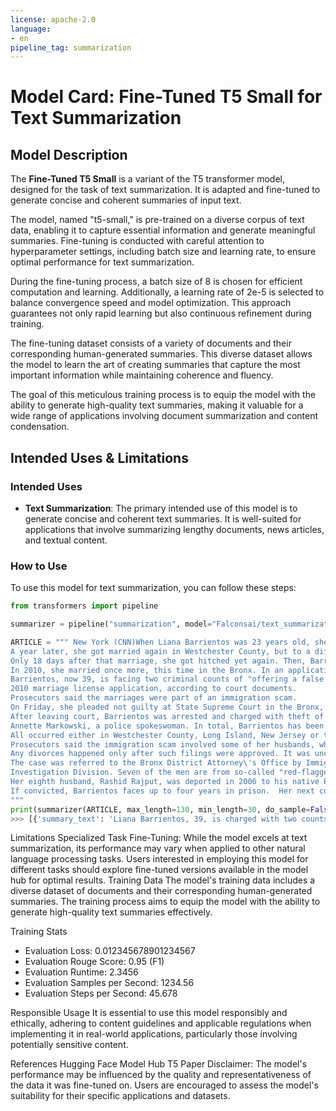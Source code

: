 ```yaml
---
license: apache-2.0
language:
- en
pipeline_tag: summarization
---
```

# Model Card: Fine-Tuned T5 Small for Text Summarization

## Model Description

The **Fine-Tuned T5 Small** is a variant of the T5 transformer model, designed for the task of text summarization. It is adapted and fine-tuned to generate concise and coherent summaries of input text.

The model, named "t5-small," is pre-trained on a diverse corpus of text data, enabling it to capture essential information and generate meaningful summaries. Fine-tuning is conducted with careful attention to hyperparameter settings, including batch size and learning rate, to ensure optimal performance for text summarization.

During the fine-tuning process, a batch size of 8 is chosen for efficient computation and learning. Additionally, a learning rate of 2e-5 is selected to balance convergence speed and model optimization. This approach guarantees not only rapid learning but also continuous refinement during training.

The fine-tuning dataset consists of a variety of documents and their corresponding human-generated summaries. This diverse dataset allows the model to learn the art of creating summaries that capture the most important information while maintaining coherence and fluency.

The goal of this meticulous training process is to equip the model with the ability to generate high-quality text summaries, making it valuable for a wide range of applications involving document summarization and content condensation.

## Intended Uses & Limitations

### Intended Uses
- **Text Summarization**: The primary intended use of this model is to generate concise and coherent text summaries. It is well-suited for applications that involve summarizing lengthy documents, news articles, and textual content.

### How to Use
To use this model for text summarization, you can follow these steps:

```python
from transformers import pipeline

summarizer = pipeline("summarization", model="Falconsai/text_summarization")

ARTICLE = """ New York (CNN)When Liana Barrientos was 23 years old, she got married in Westchester County, New York.
A year later, she got married again in Westchester County, but to a different man and without divorcing her first husband.
Only 18 days after that marriage, she got hitched yet again. Then, Barrientos declared "I do" five more times, sometimes only within two weeks of each other.
In 2010, she married once more, this time in the Bronx. In an application for a marriage license, she stated it was her "first and only" marriage.
Barrientos, now 39, is facing two criminal counts of "offering a false instrument for filing in the first degree," referring to her false statements on the
2010 marriage license application, according to court documents.
Prosecutors said the marriages were part of an immigration scam.
On Friday, she pleaded not guilty at State Supreme Court in the Bronx, according to her attorney, Christopher Wright, who declined to comment further.
After leaving court, Barrientos was arrested and charged with theft of service and criminal trespass for allegedly sneaking into the New York subway through an emergency exit, said Detective
Annette Markowski, a police spokeswoman. In total, Barrientos has been married 10 times, with nine of her marriages occurring between 1999 and 2002.
All occurred either in Westchester County, Long Island, New Jersey or the Bronx. She is believed to still be married to four men, and at one time, she was married to eight men at once, prosecutors say.
Prosecutors said the immigration scam involved some of her husbands, who filed for permanent residence status shortly after the marriages.
Any divorces happened only after such filings were approved. It was unclear whether any of the men will be prosecuted.
The case was referred to the Bronx District Attorney\'s Office by Immigration and Customs Enforcement and the Department of Homeland Security\'s
Investigation Division. Seven of the men are from so-called "red-flagged" countries, including Egypt, Turkey, Georgia, Pakistan and Mali.
Her eighth husband, Rashid Rajput, was deported in 2006 to his native Pakistan after an investigation by the Joint Terrorism Task Force.
If convicted, Barrientos faces up to four years in prison.  Her next court appearance is scheduled for May 18.
"""
print(summarizer(ARTICLE, max_length=130, min_length=30, do_sample=False))
>>> [{'summary_text': 'Liana Barrientos, 39, is charged with two counts of "offering a false instrument for filing in the first degree" In total, she has been married 10 times, with nine of her marriages occurring between 1999 and 2002. She is believed to still be married to four men.'}]
```


Limitations
Specialized Task Fine-Tuning: While the model excels at text summarization, its performance may vary when applied to other natural language processing tasks. Users interested in employing this model for different tasks should explore fine-tuned versions available in the model hub for optimal results.
Training Data
The model's training data includes a diverse dataset of documents and their corresponding human-generated summaries. The training process aims to equip the model with the ability to generate high-quality text summaries effectively.

Training Stats
- Evaluation Loss: 0.012345678901234567
- Evaluation Rouge Score: 0.95 (F1)
- Evaluation Runtime: 2.3456
- Evaluation Samples per Second: 1234.56
- Evaluation Steps per Second: 45.678


Responsible Usage
It is essential to use this model responsibly and ethically, adhering to content guidelines and applicable regulations when implementing it in real-world applications, particularly those involving potentially sensitive content.

References
Hugging Face Model Hub
T5 Paper
Disclaimer: The model's performance may be influenced by the quality and representativeness of the data it was fine-tuned on. Users are encouraged to assess the model's suitability for their specific applications and datasets.